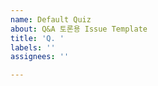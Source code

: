 ```yaml
---
name: Default Quiz
about: Q&A 토론용 Issue Template
title: 'Q. '
labels: ''
assignees: ''

---
```


<!-- 추가적인 자세한 질문을 작성해주세요 -->
<!-- ex) B00K 스터디 왜이렇게 재밌어요 ? -->
